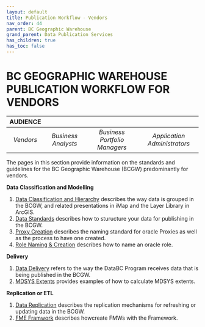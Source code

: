 ```yaml
---
layout: default
title: Publication Workflow - Vendors
nav_order: 44
parent: BC Geographic Warehouse
grand_parent: Data Publication Services
has_children: true
has_toc: false
---
```


# BC GEOGRAPHIC WAREHOUSE PUBLICATION WORKFLOW FOR VENDORS


|**AUDIENCE**|  |  |  |
|:---:|:---:|:---:|:---:|
| *Vendors* | *Business Analysts* | *Business Portfolio Managers* | *Application Administrators* |


The pages in this section provide information on the standards and guidelines for the BC Geographic Warehouse (BCGW) predominantly for vendors. 

**Data Classification and Modelling**
1. [Data Classification and Hierarchy](https://bcgov.github.io/data-publication/pages/dsg_bcgw_data_classification_hierarchy.html) describes the way data is grouped in the BCGW, and related presentations in iMap and the Layer Library in ArcGIS.
1. [Data Standards](https://bcgov.github.io/data-publication/pages/dsg_bcgw_data_standards.html) describes how to sturucture your data for publishing in the BCGW.
1. [Proxy Creation](https://bcgov.github.io/data-publication/pages/dsg_security_access_proxy_creation_standards.html) describes the naming standard for oracle Proxies as well as the process to have one created.
1. [Role Naming & Creation](https://bcgov.github.io/data-publication/pages/dsg_security_access_role_naming_creation.html) describes how to name an oracle role.

**Delivery**
1. [Data Delivery](https://bcgov.github.io/data-publication/pages/dsg_bcgw_data_delivery.html) refers to the way the DataBC Program receives data that is being published in the BCGW.
1. [MDSYS Extents](https://bcgov.github.io/data-publication/pages/dps_bcgw_template_mdsys_extents.html) provides examples of how to calculate MDSYS extents.

**Replication or ETL**
1. [Data Replication](https://bcgov.github.io/data-publication/pages/dsg_bcgw_data_replication.html) describes the replication mechanisms for refreshing or updating data in the BCGW.
1. [FME Framwork](https://bcgov.github.io/data-publication/pages/dps_bcgw_w_databc_fme.html) describes howcreate FMWs with the Framework.


